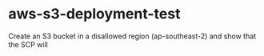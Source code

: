 # aws-s3-deployment-test
Create an S3 bucket in a disallowed region (ap-southeast-2) and show that the SCP will
